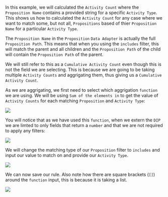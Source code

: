 In this example, we will calculated the `Activity Count` where the `Proposition Name` contains a provided string for a specific `Activity Type`. This shows us how to calculated the `Activity Count` for any case where we want to match some, but not all, `Propositions` based of thier `Proposition Name` for a particular `Activity Type`. 

The `Proposition Name` in the `Proposition` `Data Adapter` is actually the full `Proposition Path`. This means that when you using the `includes` filter, this will match the parent and all children and the `Proposition Path` of the child will contain the `Proposition Path` of the parent.

We will still refer to this as a `Cumulative Activity Count` even though this is not the field we are selecting. This is because we are going to be taking multiple `Activity Counts` and aggrigating them, thus giving us a `Cumulative Activity Count`. 

As we are aggrigating, we first need to select which aggrigation `function` we are using. We will be using `Sum of the elements in` to get the value of `Activity Counts` for each matching `Proposition` and `Activity Type`:

![](interest-proposition-count-cumulative-diminished-multiple_propositions-1.png)

You will notice that as we have used this `function`, when we extern the `DIP` we are limted to only fields that return a `number` and that we are not required to apply any filters:

![](interest-proposition-count-cumulative-diminished-multiple_propositions-2.png)

We will change the matching type of our `Proposition` filter to `includes` and input our value to match on and provide our `Activity Type`.

![](interest-proposition-count-cumulative-diminished-multiple_propositions-3.png)

We can now save our rule. Also note how there are square brackets (`[]`) around the `function` input, this is because it is taking a list.

![](interest-proposition-count-cumulative-diminished-multiple_propositions-4.png)

